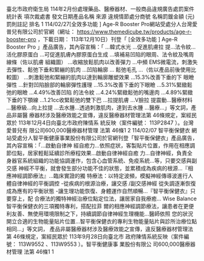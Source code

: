 臺北市政府衛生局 114年2月份處理藥品、醫療器材、一般商品違規廣告處罰案件統計表
項次裁處書
發文日期產品名稱 來源 違規情節處分商號
名稱罰鍰金額
(元)罰則註記 排名
1 114/02/27[全效多功能 ] Age-R 
Booster Pro網站受處分人台灣愛普兒有限公司於官網（網址： https://www.themedicube.tw/products/age-r-booster-pro ，下載日期：
113年12月10日）刊登「 [全效多功能 ] Age-R Booster Pro 」產品廣告，其內容宣稱：「 …韓式水光 …促進肌膚拉
提…法令紋…活化膠原蛋白 …可促進肌膚內膠原蛋白生成 …填補易凹陷的眼周、法令紋及嘴周線條（佐以肌膚
組織圖） …收縮放鬆肌肉以改善彈力 …中頻 EMS微電流，刺激失去彈性、鬆弛下垂和緊繃的肌肉 …凹陷輪廓 …
鬆弛毛孔 …（佐以產品前後使用比較圖） …刺激鬆弛和緊繃的肌肉以達到輪廓雕塑效果 …15.3%改善下垂的下
眼瞼彈性 …針對凹陷臉部的輪廓彈性護理 …15.3%改善下垂的下眼瞼 …5.31%緊緻鬆弛的眼瞼 …4.49%改善凹陷
的法令紋 …4.24%緊緻鬆弛的嘴邊肉 …4.89%緊緻下垂的下顎線 …1.21cc收緊鬆弛的雙下巴 …拉提肌膚 …V臉拉
提震動…醫療材料 …醫療級…向上拉提 …去水腫…透過刺激肌肉，達到去水腫 …醫療…」等文詞，產品非屬醫
療器材涉及醫療效能之宣傳，違反醫療器材管理法第 46條規定，案經民眾於 113年12月4日向臺北市政府陳情系
統反映（案件編號： 113P2847 ）。台灣愛普兒有
限公司600,000醫療器材管理
法第 46條1
2 114/02/07 智平衡保健衣 網站受處分人智平衡健康事業股份有限公司於官網刊登「智平衡保健衣」產品廣告，其內容宣稱：「…啟動自律神
經自癒力…依照症狀，客製貼片位置，作用在相應調節位點，居家輕鬆延續診所療程效果…啟動自律神經自癒
力…自律神經，負責全身器官系統組織的功能協調運作，包含心血管系統、免疫系統…等，只要交感與副交感
神經不平衡，就會發生部分功能不佳的狀態，並累積成為疾病的根源…『相應神經調節療法』…臨床實證的獨
特療法：以特定波頻，模擬神經傳導波進行人體自律神經的平衡調控 -從疾病的根源治療，讓交感 /副交感神經
從失調逐漸恢復成為應有的平衡狀態 -讓生理功能恢復、身體運作自然順暢…『智平衡保健衣』只要穿上，配
合療法的獨特神經治療位點定位法，讓居家自我療癒… Wise Balance 智平衡保健衣的三項獨特專利，搭配拉菲
爾的相應神經調節療法，讓患者在更便利友善、無使用環境限制之下，持續調節自律神經生理機能…醫師依照
您的狀況開立合適的生物能量貼片位置…智平衡保健衣的專利生物能量貼片與診所治療位點相同…」等文詞，
產品非屬醫療器材涉及醫療效能之宣傳，違反醫療器材管理法第 46條規定，案經民眾於 113年9月28日向臺北市
政府陳情系統反映（案件編號： 113W9552 、113W9553 ）。智平衡健康事
業股份有限公
司600,000醫療器材管理
法第 46條1
1
